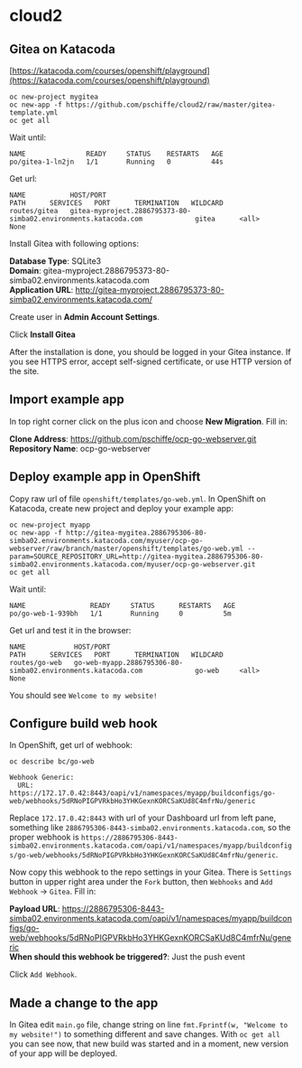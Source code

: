 # cloud2

## Gitea on Katacoda

[https://katacoda.com/courses/openshift/playground](https://katacoda.com/courses/openshift/playground)

```
oc new-project mygitea
oc new-app -f https://github.com/pschiffe/cloud2/raw/master/gitea-template.yml
oc get all
```

Wait until:
```
NAME               READY     STATUS    RESTARTS   AGE
po/gitea-1-ln2jn   1/1       Running   0          44s
```

Get url:
```
NAME           HOST/PORT                                                         PATH      SERVICES   PORT      TERMINATION   WILDCARD
routes/gitea   gitea-myproject.2886795373-80-simba02.environments.katacoda.com             gitea      <all>                   None
```

Install Gitea with following options:

**Database Type**: SQLite3  
**Domain**: gitea-myproject.2886795373-80-simba02.environments.katacoda.com  
**Application URL**: http://gitea-myproject.2886795373-80-simba02.environments.katacoda.com/  

Create user in **Admin Account Settings**.

Click **Install Gitea**

After the installation is done, you should be logged in your Gitea instance. If you see HTTPS error, accept self-signed certificate, or use HTTP version of the site.

## Import example app

In top right corner click on the plus icon and choose **New Migration**. Fill in:

**Clone Address**: https://github.com/pschiffe/ocp-go-webserver.git  
**Repository Name**: ocp-go-webserver  

## Deploy example app in OpenShift

Copy raw url of file `openshift/templates/go-web.yml`. In OpenShift on Katacoda, create new project and deploy your example app:

```
oc new-project myapp
oc new-app -f http://gitea-mygitea.2886795306-80-simba02.environments.katacoda.com/myuser/ocp-go-webserver/raw/branch/master/openshift/templates/go-web.yml --param=SOURCE_REPOSITORY_URL=http://gitea-mygitea.2886795306-80-simba02.environments.katacoda.com/myuser/ocp-go-webserver.git
oc get all
```
Wait until:
```
NAME                READY     STATUS      RESTARTS   AGE
po/go-web-1-939bh   1/1       Running     0          5m
```

Get url and test it in the browser:
```
NAME            HOST/PORT                                                      PATH      SERVICES   PORT      TERMINATION   WILDCARD
routes/go-web   go-web-myapp.2886795306-80-simba02.environments.katacoda.com             go-web     <all>                   None
```

You should see `Welcome to my website!`

## Configure build web hook

In OpenShift, get url of webhook:
```
oc describe bc/go-web
```

```
Webhook Generic:
  URL:  https://172.17.0.42:8443/oapi/v1/namespaces/myapp/buildconfigs/go-web/webhooks/5dRNoPIGPVRkbHo3YHKGexnKORCSaKUd8C4mfrNu/generic
```

Replace `172.17.0.42:8443` with url of your Dashboard url from left pane, something like `2886795306-8443-simba02.environments.katacoda.com`, so the proper webhook is `https://2886795306-8443-simba02.environments.katacoda.com/oapi/v1/namespaces/myapp/buildconfigs/go-web/webhooks/5dRNoPIGPVRkbHo3YHKGexnKORCSaKUd8C4mfrNu/generic`.

Now copy this webhook to the repo settings in your Gitea. There is `Settings` button in upper right area under the `Fork` button, then `Webhooks` and `Add Webhook` -> `Gitea`. Fill in:

**Payload URL**: https://2886795306-8443-simba02.environments.katacoda.com/oapi/v1/namespaces/myapp/buildconfigs/go-web/webhooks/5dRNoPIGPVRkbHo3YHKGexnKORCSaKUd8C4mfrNu/generic  
**When should this webhook be triggered?**: Just the push event  

Click `Add Webhook`.

## Made a change to the app

In Gitea edit `main.go` file, change string on line `fmt.Fprintf(w, "Welcome to my website!")` to something different and save changes. With `oc get all` you can see now, that new build was started and in a moment, new version of your app will be deployed.
